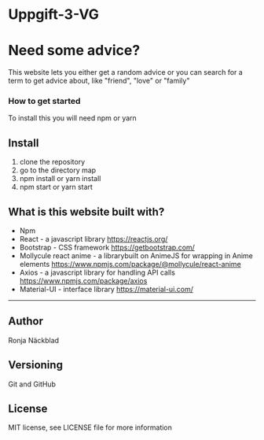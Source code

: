# Uppgift-3-VG


# Need some advice?
This website lets you either get a random advice or you can search for a term to get advice about, like "friend", "love" or "family"

### How to get started
To install this you will need npm or yarn

## Install
1. clone the repository
2. go to the directory map 
3. npm install or yarn install
4. npm start or yarn start

## What is this website built with?
* Npm
* React - a javascript library https://reactjs.org/
* Bootstrap - CSS framework https://getbootstrap.com/
* Mollycule react anime - a librarybuilt on AnimeJS for wrapping in Anime elements  https://www.npmjs.com/package/@mollycule/react-anime
* Axios - a javascript library for handling API calls https://www.npmjs.com/package/axios
* Material-UI - interface library https://material-ui.com/

***
## Author
Ronja Näckblad

## Versioning
Git and GitHub

## License 
MIT license, see LICENSE file for more information
